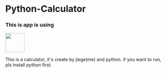 # Python-Calculator

<h3> This is app is using</h3>
<div>
  <div style="display: flex;">
    <img style="width: 60px;" src="https://cdn.jsdelivr.net/gh/devicons/devicon@latest/icons/python/python-original.svg">
  </div>
</div>

This is a calculator, it's create by jiege(me) and python.
if you want to run, pls install python first.
